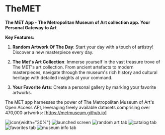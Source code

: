 # TheMET

**The MET App -  The Metropolitan Museum of Art collection app. Your Personal Gateway to Art**

**Key Features:**

1. **Random Artwork Of The Day**: Start your day with a touch of artistry! Discover a new masterpiece every day.

2. **The Met's Art Collection**: Immerse yourself in the vast treasure trove of The MET's art collection. From ancient artefacts to modern masterpieces, navigate through the museum's rich history and cultural heritage with detailed insights at your command.

3. **Your Favorite Arts**: Create a personal gallery by marking your favorite artworks. 

The MET app harnesses the power of The Metropolitan Museum of Art's Open Access API, leveraging freely available datasets comprising over 470,000 artworks: [https://metmuseum.github.io]

![icon](https://raw.githubusercontent.com/annabanani/TheMET/master/Design/MET_Icon.png){width="30%"}
![launched screen](https://raw.githubusercontent.com/annabanani/TheMET/master/Design/MET_Launch%20Screen.png)
![random art tab](https://raw.githubusercontent.com/annabanani/TheMET/master/Screenshots/6.7%20Random.png)
![catalog tab](https://raw.githubusercontent.com/annabanani/TheMET/master/Screenshots/6.7%20Catalog.png)
![favorites tab](https://raw.githubusercontent.com/annabanani/TheMET/master/Screenshots/6.7%20Favorite.png)
![museum info tab](https://raw.githubusercontent.com/annabanani/TheMET/master/Screenshots/6.7%20Map.png)
